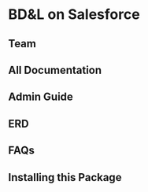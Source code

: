# BD&L on Salesforce

## Team

## All Documentation

## Admin Guide

## ERD

## FAQs

## Installing this Package





